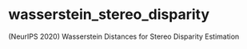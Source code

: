 # wasserstein_stereo_disparity
(NeurIPS 2020) Wasserstein Distances for Stereo Disparity Estimation
